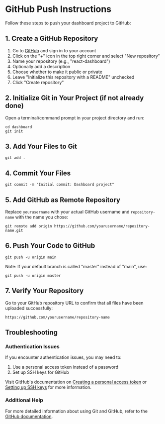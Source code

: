 # GitHub Push Instructions

Follow these steps to push your dashboard project to GitHub:

## 1. Create a GitHub Repository

1. Go to [GitHub](https://github.com/) and sign in to your account
2. Click on the "+" icon in the top right corner and select "New repository"
3. Name your repository (e.g., "react-dashboard")
4. Optionally add a description
5. Choose whether to make it public or private
6. Leave "Initialize this repository with a README" unchecked
7. Click "Create repository"

## 2. Initialize Git in Your Project (if not already done)

Open a terminal/command prompt in your project directory and run:

```
cd dashboard
git init
```

## 3. Add Your Files to Git

```
git add .
```

## 4. Commit Your Files

```
git commit -m "Initial commit: Dashboard project"
```

## 5. Add GitHub as Remote Repository

Replace `yourusername` with your actual GitHub username and `repository-name` with the name you chose:

```
git remote add origin https://github.com/yourusername/repository-name.git
```

## 6. Push Your Code to GitHub

```
git push -u origin main
```

Note: If your default branch is called "master" instead of "main", use:

```
git push -u origin master
```

## 7. Verify Your Repository

Go to your GitHub repository URL to confirm that all files have been uploaded successfully:

```
https://github.com/yourusername/repository-name
```

## Troubleshooting

### Authentication Issues

If you encounter authentication issues, you may need to:

1. Use a personal access token instead of a password
2. Set up SSH keys for GitHub

Visit GitHub's documentation on [Creating a personal access token](https://docs.github.com/en/authentication/keeping-your-account-and-data-secure/creating-a-personal-access-token) or [Setting up SSH keys](https://docs.github.com/en/authentication/connecting-to-github-with-ssh/generating-a-new-ssh-key-and-adding-it-to-the-ssh-agent) for more information.

### Additional Help

For more detailed information about using Git and GitHub, refer to the [GitHub documentation](https://docs.github.com/en).
